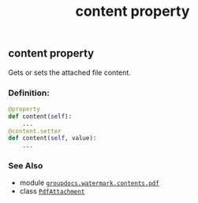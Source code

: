 ﻿---
title: content property
second_title: GroupDocs.Watermark for Python via .NET API References
description: 
type: docs
url: /python-net/groupdocs.watermark.contents.pdf/pdfattachment/content/
is_root: false
weight: 50
---

## content property


Gets or sets the attached file content.
### Definition:
```python
@property
def content(self):
    ...
@content.setter
def content(self, value):
    ...
```

### See Also
* module [`groupdocs.watermark.contents.pdf`](../../)
* class [`PdfAttachment`](/watermark/python-net/groupdocs.watermark.contents.pdf/pdfattachment)
